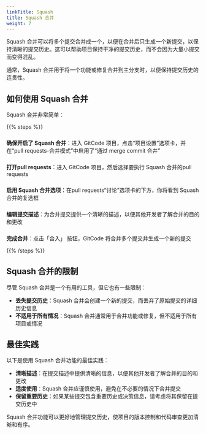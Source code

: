 ```yaml
---
linkTitle: Squash
title: Squash 合并
weight: 7
---
```


Squash 合并可以将多个提交合并成一个，以便在合并后只生成一个新提交，以保持清晰的提交历史。这可以帮助项目保持干净的提交历史，而不会因为大量小提交而变得混乱。

通常，Squash 合并用于将一个功能或修复合并到主分支时，以便保持提交历史的连贯性。

## 如何使用 Squash 合并

Squash 合并非常简单：

{{% steps %}}

###
**确保开启了 Squash 合并**：进入 GitCode 项目，点击“项目设置”选项卡，并在“pull requests-合并模式”中启用了“通过 merge commit 合井”

###
**打开pull requests**：进入 GitCode 项目，然后选择要执行 Squash 合并的pull requests

###
**启用 Squash 合并选项**：在pull requests“讨论”选项卡的下方，你将看到 Squash 合并的复选框

###
**编辑提交描述**：为合并提交提供一个清晰的描述，以便其他开发者了解合并的目的和更改

###
**完成合并**：点击「合入」 按钮，GitCode 将合并多个提交并生成一个新的提交

{{% /steps %}}

## Squash 合并的限制

尽管 Squash 合并是一个有用的工具，但它也有一些限制：

- **丢失提交历史**：Squash 合并会创建一个新的提交，而丢弃了原始提交的详细历史信息
- **不适用于所有情况**：Squash 合并通常用于合并功能或修复，但不适用于所有项目或情况

## 最佳实践

以下是使用 Squash 合并功能的最佳实践：

- **清晰描述**：在提交描述中提供清晰的信息，以便其他开发者了解合并的目的和更改
- **适度使用**：Squash 合并应谨慎使用，避免在不必要的情况下合并提交
- **保留重要历史**：如果某些提交包含重要历史或决策信息，请考虑将其保留在提交历史中

Squash 合并功能可以更好地管理提交历史，使项目的版本控制和代码审查更加清晰和有序。